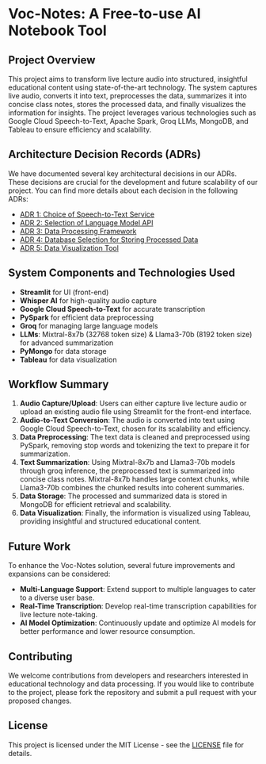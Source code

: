 # Voc-Notes: A Free-to-use AI Notebook Tool

## Project Overview

This project aims to transform live lecture audio into structured, insightful educational content using state-of-the-art technology. The system captures live audio, converts it into text, preprocesses the data, summarizes it into concise class notes, stores the processed data, and finally visualizes the information for insights. The project leverages various technologies such as Google Cloud Speech-to-Text, Apache Spark, Groq LLMs, MongoDB, and Tableau to ensure efficiency and scalability.

## Architecture Decision Records (ADRs)

We have documented several key architectural decisions in our ADRs. These decisions are crucial for the development and future scalability of our project. You can find more details about each decision in the following ADRs:

- [ADR 1: Choice of Speech-to-Text Service](ADR/ADR001.md)
- [ADR 2: Selection of Language Model API](ADR/ADR002.md)
- [ADR 3: Data Processing Framework](ADR/ADR003.md)
- [ADR 4: Database Selection for Storing Processed Data](ADR/ADR004.md)
- [ADR 5: Data Visualization Tool](ADR/ADR005.md)

## System Components and Technologies Used

- **Streamlit** for UI (front-end)
- **Whisper AI** for high-quality audio capture
- **Google Cloud Speech-to-Text** for accurate transcription
- **PySpark** for efficient data preprocessing
- **Groq** for managing large language models
- **LLMs**: Mixtral-8x7b (32768 token size) & Llama3-70b (8192 token size) for advanced summarization
- **PyMongo** for data storage
- **Tableau** for data visualization

## Workflow Summary

1. **Audio Capture/Upload**: Users can either capture live lecture audio or upload an existing audio file using Streamlit for the front-end interface.
2. **Audio-to-Text Conversion**: The audio is converted into text using Google Cloud Speech-to-Text, chosen for its scalability and efficiency.
3. **Data Preprocessing**: The text data is cleaned and preprocessed using PySpark, removing stop words and tokenizing the text to prepare it for summarization.
4. **Text Summarization**: Using Mixtral-8x7b and Llama3-70b models through groq inference, the preprocessed text is summarized into concise class notes. Mixtral-8x7b handles large context chunks, while Llama3-70b combines the chunked results into coherent summaries.
5. **Data Storage**: The processed and summarized data is stored in MongoDB for efficient retrieval and scalability.
6. **Data Visualization**: Finally, the information is visualized using Tableau, providing insightful and structured educational content.

## Future Work

To enhance the Voc-Notes solution, several future improvements and expansions can be considered:

- **Multi-Language Support**: Extend support to multiple languages to cater to a diverse user base.
- **Real-Time Transcription**: Develop real-time transcription capabilities for live lecture note-taking.
- **AI Model Optimization**: Continuously update and optimize AI models for better performance and lower resource consumption.

## Contributing

We welcome contributions from developers and researchers interested in educational technology and data processing. If you would like to contribute to the project, please fork the repository and submit a pull request with your proposed changes.

## License

This project is licensed under the MIT License - see the [LICENSE](LICENSE) file for details.
